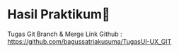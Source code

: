 # Hasil Praktikum:rocket:

Tugas Git Branch & Merge
Link Github : https://github.com/bagussatriakusuma/TugasUI-UX_GIT
